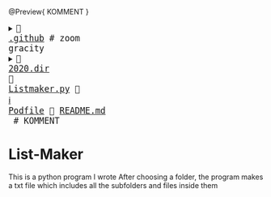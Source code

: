 @Preview{ KOMMENT }
<big><pre><details><summary>📂 <a href="./.github">.github</a>      <span># zoom gracity</span></summary><blockquote><details><summary>📂 <a href="./.github/workflows">workflows</a> </summary><blockquote>📄 <a href="./.github/workflows/pythonpackage.yml">pythonpackage.yml</a> </blockquote></details></blockquote></details><details><summary>📂 <a href="./2020.dir">2020.dir</a> </summary><blockquote>📄 <a href="./2020.dir/abc.txt">abc.txt</a> </blockquote></details>📄 <a href="./Listmaker.py">Listmaker.py</a> 📄 <a href="https://guides.cocoapods.org/using/the-podfile.html">ℹ️</a> <a href="./Podfile">Podfile</a> 📄 <a href="./README.md">README.md</a>    <span> # KOMMENT</span></pre></big>

# List-Maker

This is a python program I wrote
After choosing a folder, the program makes a txt file which includes all the subfolders and files inside them

